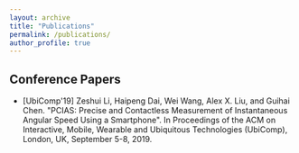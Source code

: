 ```yaml
---
layout: archive
title: "Publications"
permalink: /publications/
author_profile: true
---
```


Conference Papers
---
* [UbiComp'19] Zeshui Li, Haipeng Dai, Wei Wang, Alex X. Liu, and Guihai Chen. "PCIAS: Precise and Contactless Measurement of Instantaneous Angular Speed Using a Smartphone". In Proceedings of the ACM on Interactive, Mobile, Wearable and Ubiquitous Technologies (UbiComp), London, UK, September 5-8, 2019.
